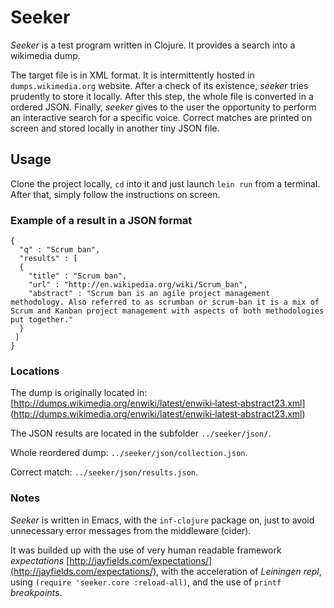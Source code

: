 # Seeker

*Seeker* is a test program written in Clojure. It provides a search into a wikimedia dump.

The target file is in XML format. It is intermittently hosted in `dumps.wikimedia.org` website.
After a check of its existence, *seeker* tries prudently to store it locally.
After this step, the whole file is converted in a ordered JSON.
Finally, *seeker* gives to the user the opportunity to perform an interactive search for a specific voice. Correct matches are printed on screen and stored locally in another tiny JSON file.

## Usage

Clone the project locally, `cd` into it and just launch `lein run`
from a terminal. After that, simply follow the instructions on screen.

### Example of a result in a JSON format

```
{
  "q" : "Scrum ban",
  "results" : [
  {
    "title" : "Scrum ban",
    "url" : "http://en.wikipedia.org/wiki/Scrum_ban",
    "abstract" : "Scrum ban is an agile project management methodology. Also referred to as scrumban or scrum-ban it is a mix of Scrum and Kanban project management with aspects of both methodologies put together."
  }
 ]
}
```

### Locations

The dump is originally located in: [http://dumps.wikimedia.org/enwiki/latest/enwiki‐latest‐abstract23.xml]
(http://dumps.wikimedia.org/enwiki/latest/enwiki‐latest‐abstract23.xml)

The JSON results are located in the subfolder `../seeker/json/`.

Whole reordered dump: `../seeker/json/collection.json`.

Correct match: `../seeker/json/results.json`.


### Notes

*Seeker* is written in Emacs, with the `inf-clojure` package on, just
to avoid unnecessary error messages from the middleware (cider).

It was builded up with the use of very human readable framework *expectations*
[http://jayfields.com/expectations/](http://jayfields.com/expectations/), with the acceleration of *Leiningen repl*, using `(require 'seeker.core :reload-all)`, and the use of `printf` *breakpoints*.
